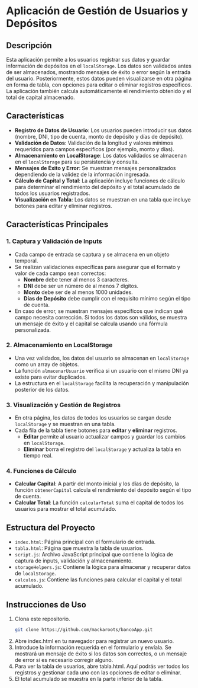 
# Aplicación de Gestión de Usuarios y Depósitos

## Descripción

Esta aplicación permite a los usuarios registrar sus datos y guardar información de depósitos en el `localStorage`. Los datos son validados antes de ser almacenados, mostrando mensajes de éxito o error según la entrada del usuario. Posteriormente, estos datos pueden visualizarse en otra página en forma de tabla, con opciones para editar o eliminar registros específicos. La aplicación también calcula automáticamente el rendimiento obtenido y el total de capital almacenado.

## Características

- **Registro de Datos de Usuario**: Los usuarios pueden introducir sus datos (nombre, DNI, tipo de cuenta, monto de depósito y días de depósito).
- **Validación de Datos**: Validación de la longitud y valores mínimos requeridos para campos específicos (por ejemplo, monto y días).
- **Almacenamiento en LocalStorage**: Los datos validados se almacenan en el `localStorage` para su persistencia y consulta.
- **Mensajes de Éxito y Error**: Se muestran mensajes personalizados dependiendo de la validez de la información ingresada.
- **Cálculo de Capital y Total**: La aplicación incluye funciones de cálculo para determinar el rendimiento del depósito y el total acumulado de todos los usuarios registrados.
- **Visualización en Tabla**: Los datos se muestran en una tabla que incluye botones para editar y eliminar registros.

## Características Principales

### 1. Captura y Validación de Inputs

- Cada campo de entrada se captura y se almacena en un objeto temporal.
- Se realizan validaciones específicas para asegurar que el formato y valor de cada campo sean correctos:
  - **Nombre** debe tener al menos 3 caracteres.
  - **DNI** debe ser un número de al menos 7 dígitos.
  - **Monto** debe ser de al menos 1000 unidades.
  - **Días de Depósito** debe cumplir con el requisito mínimo según el tipo de cuenta.
- En caso de error, se muestran mensajes específicos que indican qué campo necesita corrección. Si todos los datos son válidos, se muestra un mensaje de éxito y el capital se calcula usando una fórmula personalizada.

### 2. Almacenamiento en LocalStorage

- Una vez validados, los datos del usuario se almacenan en `localStorage` como un array de objetos.
- La función `almacenarUsuario` verifica si un usuario con el mismo DNI ya existe para evitar duplicados.
- La estructura en el `localStorage` facilita la recuperación y manipulación posterior de los datos.

### 3. Visualización y Gestión de Registros

- En otra página, los datos de todos los usuarios se cargan desde `localStorage` y se muestran en una tabla.
- Cada fila de la tabla tiene botones para **editar** y **eliminar** registros.
  - **Editar** permite al usuario actualizar campos y guardar los cambios en `localStorage`.
  - **Eliminar** borra el registro del `localStorage` y actualiza la tabla en tiempo real.

### 4. Funciones de Cálculo

- **Calcular Capital**: A partir del monto inicial y los días de depósito, la función `obtenerCapital` calcula el rendimiento del depósito según el tipo de cuenta.
- **Calcular Total**: La función `calcularTotal` suma el capital de todos los usuarios para mostrar el total acumulado.

## Estructura del Proyecto

- `index.html`: Página principal con el formulario de entrada.
- `tabla.html`: Página que muestra la tabla de usuarios.
- `script.js`: Archivo JavaScript principal que contiene la lógica de captura de inputs, validación y almacenamiento.
- `storageHelpers.js`: Contiene la lógica para almacenar y recuperar datos de `localStorage`.
- `calculos.js`: Contiene las funciones para calcular el capital y el total acumulado.

## Instrucciones de Uso

1. Clona este repositorio.
   ```bash
   git clone https://github.com/mackaroots/bancoApp.git
2. Abre index.html en tu navegador para registrar un nuevo usuario.
3. Introduce la información requerida en el formulario y envíala. Se mostrará un mensaje de éxito si los datos son correctos, o un mensaje de error si es necesario corregir alguno.
4. Para ver la tabla de usuarios, abre tabla.html. Aquí podrás ver todos los registros y gestionar cada uno con las opciones de editar o eliminar.  
5. El total acumulado se muestra en la parte inferior de la tabla.

